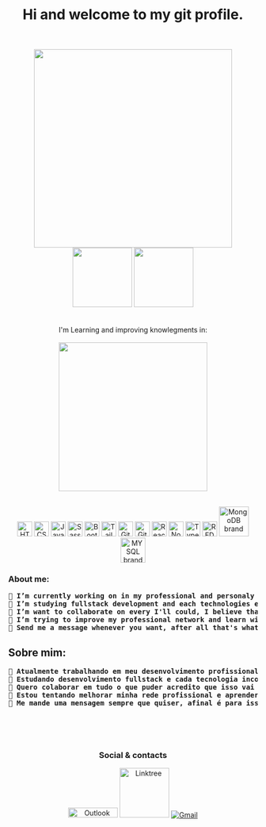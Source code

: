 
<h1 align="center"><!--<img src="https://media.giphy.com/media/hvRJCLFzcasrR4ia7z/giphy.gif" width="40px">--> Hi and welcome to my git profile.<!--<img src="https://media.giphy.com/media/hvRJCLFzcasrR4ia7z/giphy.gif" width="40px"--></h1>
</br></br>

<div align="center">
<img src="https://cdn.dribbble.com/users/2131993/screenshots/4948736/thoughtworks-gif_dribbble.gif" widt="400px" height="400px"></br>
<div>
<img height="120px" src="https://github-readme-stats.vercel.app/api?username=P-a-u-l-o&theme=great-gatsby&show_icons=true)">
<img height="120px" src="https://github-readme-stats.vercel.app/api/top-langs/?username=P-a-u-l-o&theme=great-gatsby&layout=compact">
 </div><br><br>

<div>
 I'm Learning and improving knowlegments in:<br><br>
<img src="https://redblink.com/wp-content/uploads/2019/07/1-OF0xEMkWBv-69zvmNs6RDQ.gif" widt="300px" height="300px">
</div>
</br>

  <a href="https://html.spec.whatwg.org/multipage/"> <img width="30" src="https://cdn.jsdelivr.net/gh/devicons/devicon/icons/html5/html5-original.svg"  alt="HTML5 brand" title="HTML5 semantic"/></a>
 <a href="https://www.w3.org/Style/CSS/current-work#roadmap"><img width="30" src="https://cdn.jsdelivr.net/gh/devicons/devicon/icons/css3/css3-original.svg" alt="CSS3 brand" title="CSS3"/></a>
<a href="https://developer.mozilla.org/pt-BR/docs/Web/JavaScript/Reference"><img width="30" src="https://cdn.jsdelivr.net/gh/devicons/devicon/icons/javascript/javascript-original.svg" alt="JavaScript brand" title="JavaScript/ES6" /></a>
<a href="https://sass-lang.com/documentation"><img width="30" src="https://sass-lang.com/assets/img/logos/logo-b6e1ef6e.svg" alt="Sass brand" title="Sass"/></a>
<a href="https://getbootstrap.com/docs/5.0/getting-started/introduction/"><img width="30" src="https://cdn.jsdelivr.net/gh/devicons/devicon/icons/bootstrap/bootstrap-plain.svg" alt="Bootstrap brand" title="Bootstrap"/></a>
 <a href="https://tailwindcss.com/docs"> <img width="30" src="https://tailwindcss.com/_next/static/media/tailwindcss-mark.79614a5f61617ba49a0891494521226b.svg" alt="TailwindCSS brand" title="TailwindCSS"/></a>
  <a href="https://git-scm.com/doc"> <img width="30" src="https://img.icons8.com/color/2x/git.png" alt="Git brand" title="Git"/></a>
  <a href="https://docs.github.com/pt"> <img width="30" src="https://img.icons8.com/fluency/2x/github.png" alt="GitHub brand" title="GitHub" /></a>
  <a href="https://pt-br.reactjs.org/docs/getting-started.html"><img width="30" src="https://cdn.jsdelivr.net/gh/devicons/devicon/icons/react/react-original.svg" alt="ReactJS brand" title="ReactJS"/></a>
  <a href="https://nodejs.org/en/docs/"><img width="30" src="https://img.icons8.com/color/2x/nodejs.png" alt="NodeJs brand" title="NodeJS"/></a>
 <a href="https://www.typescriptlang.org/docs/"><img width="30" src="https://cdn.jsdelivr.net/gh/devicons/devicon/icons/typescript/typescript-original.svg" alt="TypeScript brand" title="TypeScript"/></a>
  <a href="https://redux.js.org/tutorials/essentials/part-1-overview-concepts"><img width="30" src="https://cdn.jsdelivr.net/gh/devicons/devicon/icons/redux/redux-original.svg" alt="REDUX brand" title="Redux"/></a>
  <a href="https://docs.mongodb.com/"><img width="60" src="https://webimages.mongodb.com/_com_assets/cms/kuyj3d95v5vbmm2f4-horizontal_white.svg?auto=format%252Ccompress" alt="MongoDB brand" title="MongoDB"/><a/>
<a href="https://dev.mysql.com/doc/"><img width="50" src="https://cdn.jsdelivr.net/gh/devicons/devicon/icons/mysql/mysql-original-wordmark.svg" alt="MYSQL brand" title="MySQL Server"/><a/>
 
 
 
</div>



### About me:
<div>
  
<pre>
<strong>🔭 I’m currently working on in my professional and personaly development.</strong>
<strong>🌱 I’m studying fullstack development and each technologies embeded on it.</strong>
<strong>👯 I’m want to collaborate on every I'll could, I believe that it'll help me improve my skills in development carrer.</strong>
<strong>🤔 I’m trying to improve my professional network and learn with others that had more experience than me.</strong>
<strong>💬 Send me a message whenever you want, after all that's what we're here for, to exchange knowledge. </strong>
</pre>
## Sobre mim:
  <pre>
<strong>🔭 Atualmente trabalhando em meu desenvolvimento profissional e pessoal.</strong>
<strong>🌱 Estudando desenvolvimento fullstack e cada tecnologia incorporada.</strong>
<strong>👯 Quero colaborar em tudo o que puder acredito que isso vai me ajudar a melhorar minhas habilidades na carreira dev.</strong>
<strong>🤔 Estou tentando melhorar minha rede profissional e aprender com outras pessoas que têm mais experiência do que eu.</strong>
<strong>💬 Me mande uma mensagem sempre que quiser, afinal é para isso que estamos aqui, para trocar conhecimentos.</strong>
    </pre>
   </br>

<div align="center">
  

</br>

<div align="center">
  
  

<!--
  <a href="https://www.linkedin.com/in/paulo-silva-94901812b/" target="_blank"><img src="https://img.shields.io/badge/-LinkedIn-%230077B5?style=for-the-badge&logo=linkedin&logoColor=white" target="_blank"></a>
  
    <a href="https://www.twitch.tv/k1ngstream" target="_blank"><img src="https://img.shields.io/badge/Twitch-9146FF?style=for-the-badge&logo=twitch&logoColor=white" target="_blank"></a>
  <a href="https://discord.gg/cEzjjtfJZ2" target="_blank"><img src="https://img.shields.io/badge/Discord-7289DA?style=for-the-badge&logo=discord&logoColor=white" target="_blank"></a>
  <a href="https://twitter.com/K1ngStream" target="_blank"><img src="https://w7.pngwing.com/pngs/474/303/png-transparent-logo-twitter-social-networking-service-graphics-twitter-blue-text-logo.png" width="100" height="28" target="_blank"></a>
  <a href="https://www.instagram.com/__silvapaulo__/" target="_blank"><img src="https://img.shields.io/badge/-Instagram-%23E4405F?style=for-the-badge&logo=instagram&logoColor=white" target="_blank"></a>
-->
  ### Social & contacts
 <a href = "mailto:paulo.ads.silva@hotmail.com"><img src="https://iconape.com/wp-content/png_logo_vector/outlook-com-logo.png" width="100" height="20" target="_blank" title="Outlook"></a>
 <a href="https://linktr.ee/Silva_Paulo" target="_blank"><img src="https://img.icons8.com/color/2x/linktree.png" width="100" title="Linktree"></a>
 <a href = "mailto:paulinhosajsilva@gmail.com" target="_blank"><img src="https://img.shields.io/badge/-Gmail-%23333?style=for-the-badge&logo=gmail&logoColor=white" title="Gmail" ></a>
 	</div>
 
  </br></br></br>

